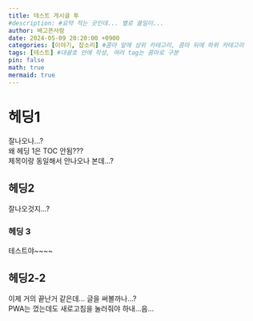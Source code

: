 ```yaml
---
title: 테스트 게시글 투
#description: #요약 적는 곳인데... 별로 쓸일이...
author: 배고픈사람
date: 2024-05-09 20:20:00 +0900
categories: [이야기, 잡소리] #콤마 앞에 상위 카테고리, 콤마 뒤에 하위 카테고리
tags: [테스트] #대괄호 안에 작성, 여러 tag는 콤마로 구분
pin: false
math: true
mermaid: true
---
```


<!-- 이 아래부터 글 작성 -->  

# 헤딩1
잘나오나...?  
왜 헤딩 1은 TOC 안됨???  
제목이랑 동일해서 안나오나 본데...?

## 헤딩2
잘나오것지...?  

### 헤딩 3
테스트야~~~~  

## 헤딩2-2
이제 거의 끝난거 같은데... 글을 써볼까나...?  
PWA는 껐는데도 새로고침을 눌러줘야 하내...음...
